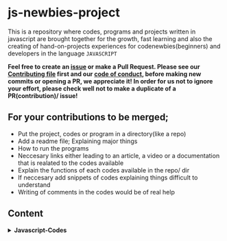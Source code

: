 # js-newbies-project


This is a repository where codes, programs and projects written in javascript are brought together for the growth, fast learning and also the creating of hand-on-projects 
experiences for codenewbies(beginners) and developers in the language `JAVASCRIPT`

__Feel free to create an [issue](https://github.com/chryz-hub/js-projects/issues) or make a Pull Request. Please see our
[Contributing file](https://github.com/chryz-hub/js-projects/blob/master/CONTRIBUTING.md) 
first and our [code of conduct](https://github.com/chryz-hub/js-projects/blob/master/CODE_OF_CONDUCT.md), before making new commits or opening a PR, we appreciate it!
In order for us not to ignore your effort, please check well not to make a duplicate of a PR(contribution)/ issue!__

## For your contributions to be merged;

- Put the project, codes or program in a directory(like a repo)
- Add a readme file; Explaining major things
 - How to run the programs
 - Neccesary links either leading to an article, a video or a documentation that is realated to the codes available
 - Explain the functions of each codes available in the repo/ dir
 - If neccesary add snippets of codes explaining things difficult to understand
 - Writing of comments in the codes would be of real help
 
 ## Content
 
 <details>
<summary>
<strong> Javascript-Codes</strong>
</summary>
    <ul>
        <li><a href="______________________">   </a></li>
   </ul>
</details>

 


